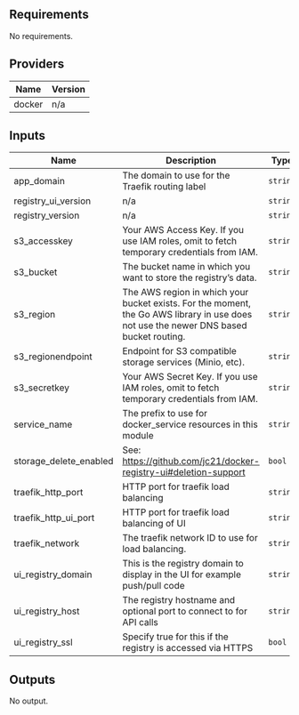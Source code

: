 <!-- BEGINNING OF PRE-COMMIT-TERRAFORM DOCS HOOK -->
## Requirements

No requirements.

## Providers

| Name | Version |
|------|---------|
| docker | n/a |

## Inputs

| Name | Description | Type | Default | Required |
|------|-------------|------|---------|:--------:|
| app\_domain | The domain to use for the Traefik routing label | `string` | n/a | yes |
| registry\_ui\_version | n/a | `string` | `"2.0.2"` | no |
| registry\_version | n/a | `string` | `"2"` | no |
| s3\_accesskey | Your AWS Access Key. If you use IAM roles, omit to fetch temporary credentials from IAM. | `string` | n/a | yes |
| s3\_bucket | The bucket name in which you want to store the registry’s data. | `string` | n/a | yes |
| s3\_region | The AWS region in which your bucket exists. For the moment, the Go AWS library in use does not use the newer DNS based bucket routing. | `string` | n/a | yes |
| s3\_regionendpoint | Endpoint for S3 compatible storage services (Minio, etc). | `string` | n/a | yes |
| s3\_secretkey | Your AWS Secret Key. If you use IAM roles, omit to fetch temporary credentials from IAM. | `string` | n/a | yes |
| service\_name | The prefix to use for docker\_service resources in this module | `string` | `"registry"` | no |
| storage\_delete\_enabled | See: https://github.com/jc21/docker-registry-ui#deletion-support | `bool` | `false` | no |
| traefik\_http\_port | HTTP port for traefik load balancing | `string` | `"5000"` | no |
| traefik\_http\_ui\_port | HTTP port for traefik load balancing of UI | `string` | `"80"` | no |
| traefik\_network | The traefik network ID to use for load balancing. | `string` | n/a | yes |
| ui\_registry\_domain | This is the registry domain to display in the UI for example push/pull code | `string` | n/a | yes |
| ui\_registry\_host | The registry hostname and optional port to connect to for API calls | `string` | n/a | yes |
| ui\_registry\_ssl | Specify true for this if the registry is accessed via HTTPS | `bool` | `false` | no |

## Outputs

No output.

<!-- END OF PRE-COMMIT-TERRAFORM DOCS HOOK -->
